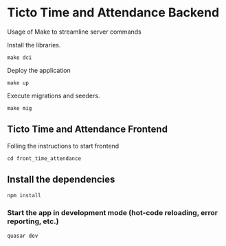# Ticto Time and Attendance Backend

Usage of Make to streamline server commands

Install the libraries.

```shell
make dci
```

Deploy the application
```shell
make up
```

Execute migrations and seeders.

```shell
make mig
```

## Ticto Time and Attendance Frontend

Folling the instructions to start frontend

```shell
cd front_time_attendance
```

## Install the dependencies

```bash
npm install
```

### Start the app in development mode (hot-code reloading, error reporting, etc.)
```bash
quasar dev
```
